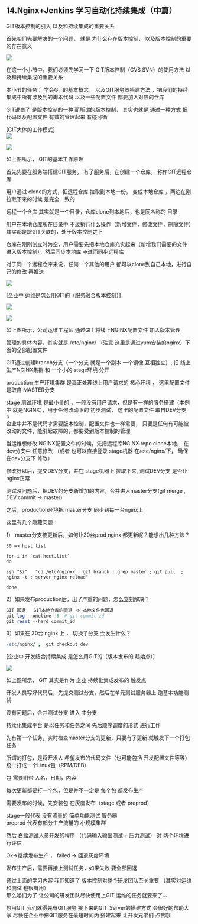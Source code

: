 ## 14.Nginx+Jenkins 学习自动化持续集成（中篇）

GIT版本控制的引入 以及和持续集成的重要关系

首先咱们先要解决的一个问题， 就是 为什么存在版本控制， 以及版本控制的重要的存在意义

![](assets/1593412558-404237b32139283c98f14e6ac308334f.png)

在这一个小节中，我们必须先学习一下 GIT版本控制（CVS SVN）的使用方法 以及和持续集成的重要关系

本小节的任务： 学会GIT的基本概念， 以及GIT服务器搭建方法 ，把我们的持续集成中所有涉及到的脚本代码 以及一些配置文件 都要加入对应的仓库

GIT说白了 是版本控制的一种 而所谓的版本控制， 其实也就是 通过一种方式 把代码以及配置文件 有效的管理起来 有迹可循

\[GIT大体的工作模式\]  
![](assets/1593412558-e97a72e60de8f936c64c220ff759c7fc.png)

![](assets/1593412558-2eb098b6f6f8ed56f91ab11a0a7edc6c.png)

如上图所示， GIT的基本工作原理

首先先要在服务端搭建GIT服务， 有了服务后，在创建一个仓库， 称作GIT远程仓库

用户通过 clone的方式，把远程仓库 拉取到本地一份， 变成本地仓库 ，两边在刚拉取下来的时候 是完全一致的

远程一个仓库 其实就是一个目录，仓库clone到本地后，也是同名称的 目录

用户在本地仓库所在目录中 不过执行什么操作（新增文件，修改文件，删除文件）其实都是跟GIT关联的，处于版本控制之下

仓库在刚刚创立时为空，用户需要先把本地仓库充实起来（新增我们需要的文件 进入版本控制），然后同步本地库 =>进而同步远程库

对于同一个远程仓库来说，任何一个其他的用户 都可以clone到自己本地，进行自己的修改 再推送

![](assets/1593412558-630d34ab5d1c7dd2106cf448d9c1ee10.png)

\[企业中 运维是怎么用GIT的（服务融合版本控制）\]

![](assets/1593412558-ac6bcc87304b4ab2de0f33d0b9d8e05c.png)

![](assets/1593412558-3ca707123323d3baad0f1ed4dd02fa68.png)

如上图所示，公司运维工程师 通过GIT 将线上NGINX配置文件 加入版本管理

管理的具体内容，其实就是 /etc/nginx/ （注意 这里是通过yum安装的nginx）下面的全部配置文件

GIT通过创建branch分支（一个分支 就是一个副本 一个镜像 互相独立）, 把 线上生产NGINX集群 和 一个小的 stage环境 分开

production 生产环境集群 是真正处理线上用户请求的 核心环境 ， 这里配置文件是取自 MASTER分支

stage 测试环境 是最小量的 ，一般没有用户请求，但是有一样的服务搭建（本例中 就是NGINX），用于任何改动下的 初步测试， 这里的配置文件 取自DEV分支  
b  
企业中并不是代码才需要版本控制，配置文件也一样需要， 只要是任何有可能被改动的文件，能引起故障的，都要受到版本控制的管理

当运维想修改 NGINX配置文件的时候，先把远程库NGINX.repo clone本地， 在dev分支中 任意修改 （或者 也可以直接登录 stage机器 在/etc/nginx/下， 确保在dev分支下 修改）

修改好以后，提交DEV分支，并在 stage机器上 拉取下来, 测试DEV分支 是否让nginx正常

测试没问题后，把DEV的分支新增加的内容，合并进入master分支(git merge , DEV:commit -> master)

之后，production环境把 master分支 同步到每一台nginx上

这里有几个隐藏问题：

1） master分支被更新后，如何让30台prod nginx 都更新呢？能想出几种方法？

```plain
30 => host.list 

for i in `cat host.list`
do

ssh "$i"   "cd /etc/nginx/ ; git branch | grep master ; git pull  ;  nginx -t ; server nginx reload"

done
```

2）如果发布production后，出了严重的问题，怎么立刻解决？

```perl
GIT 回退,  GIT本地仓库的回退 -> 本地文件也回退
git log --oneline -5  # git commit id
git reset --hard commit_id
```

3）如果在 30台 nginx 上 ， 切换了分支 会发生什么？

```coffeescript
/etc/nginx/ ;  git checkout dev
```

\[企业中 开发结合持续集成 是怎么用GIT的（版本发布的 起始点）\]

![](assets/1593412558-b7d624ea7febb15b1dbf64ed3315e3ef.png)

如上图所示， GIT 其实是作为 企业 持续化集成发布的 触发点

开发人员写好代码后，先提交测试分支，然后在单元测试服务器上 跑基本功能测试

没有问题后，合并测试分支 进入 主分支

持续化集成平台 是以任务和任务之间 先后顺序调度的形式 进行工作

先有第一个任务，实时检查master分支的更新，只要有了更新 就触发下一个打包任务

所谓的打包，是将开发人 希望发布的代码文件（也可能包括 开发配置文件等等）统一打成一个Linux包（RPM/DEB）

包 需要附带 人名，日期，内容

每次更新都要打一个包，但是并不一定是 每个包 都发布生产

需要发布的时候，先安装包 在灰度发布（stage 或者 preprod）

stage一般代表 没有流量的 简单功能测试 服务器  
preprod 代表有部分生产流量的 小规模集群

然后 白盒测试人员开发的程序 （代码输入输出测试 + 压力测试） 对 两个环境进行评估

Ok->继续发布生产 ， failed -> 回退灰度环境

发布生产后，需要再接上测试任务，如果失败 要全部回退

通过上面的学习内容 我们知道了 版本控制对整个研发团队至关重要 （其实对运维和测试 也很有用）  
那么咱们为了 让公司的研发团队尽快使用上GIT 运维的任务就要来了…

想用GIT 我们就得先有GIT服务 接下来的GIT\_Server的搭建方式 会很好的帮助大家 尽快在企业中把GIT服务在最短时间内 搭建起来 让开发兄弟们 点赞哦

